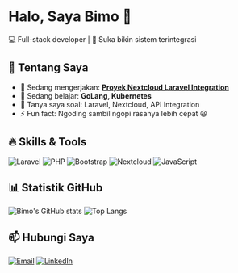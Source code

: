 # Halo, Saya Bimo 👋

💻 Full-stack developer | 🚀 Suka bikin sistem terintegrasi

## 🚀 Tentang Saya
- 🔭 Sedang mengerjakan: **[Proyek Nextcloud Laravel Integration](#)**
- 🌱 Sedang belajar: **GoLang, Kubernetes**
- 💬 Tanya saya soal: Laravel, Nextcloud, API Integration
- ⚡ Fun fact: Ngoding sambil ngopi rasanya lebih cepat 😆

## 🔥 Skills & Tools
![Laravel](https://img.shields.io/badge/Laravel-FF2D20?style=flat&logo=laravel&logoColor=white)
![PHP](https://img.shields.io/badge/PHP-777BB4?style=flat&logo=php&logoColor=white)
![Bootstrap](https://img.shields.io/badge/Bootstrap-7952B3?style=flat&logo=bootstrap&logoColor=white)
![Nextcloud](https://img.shields.io/badge/Nextcloud-0082C9?style=flat&logo=nextcloud&logoColor=white)
![JavaScript](https://img.shields.io/badge/JavaScript-F7DF1E?style=flat&logo=javascript&logoColor=black)

## 📊 Statistik GitHub
![Bimo's GitHub stats](https://github-readme-stats.vercel.app/api?username=USERNAME&show_icons=true&theme=radical)
![Top Langs](https://github-readme-stats.vercel.app/api/top-langs/?username=USERNAME&layout=compact&theme=radical)

## 📫 Hubungi Saya
[![Email](https://img.shields.io/badge/Email-Contact-informational?style=flat&logo=gmail)](mailto:bimomw19@gmail.com)
[![LinkedIn](https://img.shields.io/badge/LinkedIn-Profile-blue?style=flat&logo=linkedin)](https://www.linkedin.com/in/bimo-mahendra-0991011a1/)
